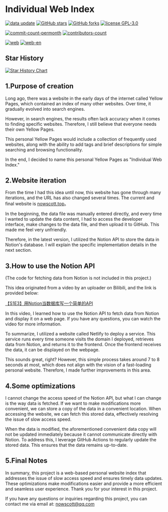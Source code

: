 # Individual Web Index

[![data update][data-update-image]][data-update-url]
[![GitHub stars][stars-image]][stars-url]
[![GitHub forks][forks-image]][forks-url]
[![license GPL-3.0][license-image]][license-url]

[![commit-count-permonth][commit-image]][commit-url]
[![contributors-count][contributors-image]][contributors-url]

[![web][web-image]][web-url]
[![web-en][web-en-image]][web-en-url]

## Star History

[![Star History Chart][stars-history-image]][stars-url]

[data-update-url]:https://github.com/NowScott/web_database/actions/workflows/scraping.yml "数据更新"
[data-update-image]:https://img.shields.io/github/actions/workflow/status/NowScott/IndWebIndex/scraping.yml?label=data%20update
[stars-url]:https://github.com/NowScott/IndWebIndex/stargazers "星标"
[stars-image]: https://img.shields.io/github/stars/NowScott/IndWebIndex?label=Star
[forks-url]: https://github.com/NowScott/IndWebIndex/forks "复刻"
[forks-image]: https://img.shields.io/github/forks/NowScott/IndWebIndex?label=Fork
[license-url]: https://opensource.org/license/gpl-3-0/  "许可证"
[license-image]: https://img.shields.io/github/license/NowScott/IndWebIndex

[commit-url]:https://github.com/NowScott/IndWebIndex/commits/main "提交"
[commit-image]:https://img.shields.io/github/commit-activity/m/NowScott/IndWebIndex
[contributors-url]:https://github.com/NowScott/IndWebIndex/graphs/contributors "贡献者"
[contributors-image]:https://img.shields.io/github/contributors/NowScott/IndWebIndex

[web-url]:https://www.nowscott.top "中文网页"
[web-image]:https://img.shields.io/badge/%E7%BD%91%E9%A1%B5%E9%A2%84%E8%A7%88-%E4%B8%AD%E6%96%87-blue
[web-en-url]:https://www.nowscott.top/en "English Web"
[web-en-image]:https://img.shields.io/badge/Preview-EN-blue
[stars-history-image]:https://api.star-history.com/svg?repos=NowScott/IndWebIndex&type=Date

## 1.Purpose of creation

Long ago, there was a website in the early days of the internet called Yellow Pages, which contained an index of many other websites. Over time, it gradually evolved into search engines.

However, in search engines, the results often lack accuracy when it comes to finding specific websites. Therefore, I still believe that everyone needs their own Yellow Pages.

This personal Yellow Pages would include a collection of frequently used websites, along with the ability to add tags and brief descriptions for simple searching and browsing functionality.

In the end, I decided to name this personal Yellow Pages as "Individual Web Index."

## 2.Website iteration

From the time I had this idea until now, this website has gone through many iterations, and the URL has also changed several times. The current and final website is [nowscott.top](https://nowscott.top)。

In the beginning, the data file was manually entered directly, and every time I wanted to update the data content, I had to access the developer interface, make changes to the data file, and then upload it to GitHub. This made me feel very unfriendly.

Therefore, in the latest version, I utilized the Notion API to store the data in Notion's database. I will explain the specific implementation details in the next section.

## 3.How to use the Notion API
(The code for fetching data from Notion is not included in this project.)

This idea originated from a video by an uploader on Bilibili, and the link is provided below:

[【S1E3】用Notion当数据库写一个简单的API](https://www.bilibili.com/video/BV1gF411E7pV/?share_source=copy_web&vd_source=98c7014c35363c157a4fba4929dbda77)

In this video, I learned how to use the Notion API to fetch data from Notion and display it on a web page. If you have any questions, you can watch the video for more information.

To summarize, I utilized a website called Netlify to deploy a service. This service runs every time someone visits the domain I deployed, retrieves data from Notion, and returns it to the frontend. Once the frontend receives the data, it can be displayed on the webpage.

This sounds great, right? However, this simple process takes around 7 to 8 seconds at most, which does not align with the vision of a fast-loading personal website. Therefore, I made further improvements in this area.

## 4.Some optimizations

I cannot change the access speed of the Notion API, but what I can change is the way data is fetched. If we want to make modifications more convenient, we can store a copy of the data in a convenient location. When accessing the website, we can fetch this stored data, effectively resolving the issue of slow access speed.

When the data is modified, the aforementioned convenient data copy will not be updated immediately because it cannot communicate directly with Notion. To address this, I leverage GitHub Actions to regularly update the stored data. This ensures that the data remains up-to-date.

## 5.Final Notes

In summary, this project is a web-based personal website index that addresses the issue of slow access speed and ensures timely data updates. These optimizations make modifications easier and provide a more efficient and seamless user experience. Thank you for your interest in this project.

If you have any questions or inquiries regarding this project, you can contact me via email at: [<i class="fa fa-envelope-o"></i> nowscott@qq.com](mailto:nowscott@qq.com)
